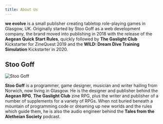 ```yaml
---
title: About Us
---
```


**we evolve** is a small publisher creating tabletop role-playing games in Glasgow, UK. Originally started by Stoo Goff as a web development company, the brand moved into publishing in 2018 with the release of the **Aegean Quick Start Rules**, quickly followed by **The Gaslight Club** Kickstarter for ZineQuest 2019 and the **WILD: Dream Dive Training Simulation** Kickstarter in 2020.

## Stoo Goff

![Stoo Goff](/img/stoo-goff.jpg)

**Stoo Goff** is a programmer, game designer, musician and writer hailing from Norwich, now living in Glasgow. He is the designer and publisher behind the **Aegean RPG**, **The Gaslight Club** zine RPG, plus the writer and publisher of a number of supplements for a variety of RPGs. When not buried beneath a mountain of programming code or dreaming up new worlds and the rules which guide them, he is also the audio engineer behind the **Tales from the Aletheian Society** podcast.
